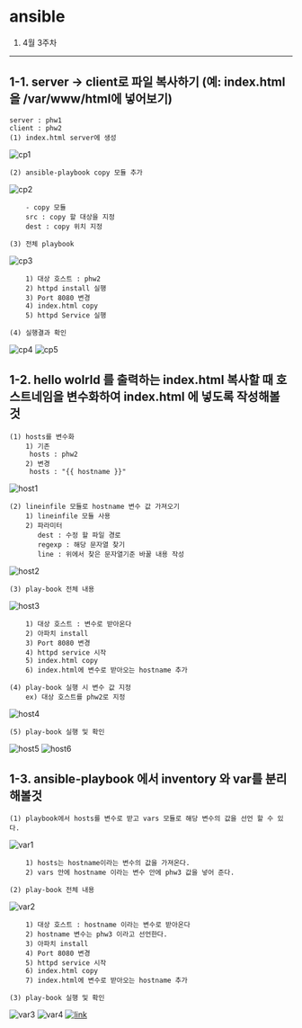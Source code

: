 ansible
===============
1. 4월 3주차
-----------------
1-1. server -> client로 파일 복사하기 (예: index.html을 /var/www/html에 넣어보기)
-----------------------
    server : phw1
    client : phw2
    (1) index.html server에 생성 
![cp1](https://raw.githubusercontent.com/parkzxx080/phw_repo/master/img/apache/cp1.png)

    (2) ansible-playbook copy 모듈 추가
![cp2](https://raw.githubusercontent.com/parkzxx080/phw_repo/master/img/apache/cp2.png)

        - copy 모듈
        src : copy 할 대상을 지정
        dest : copy 위치 지정

    (3) 전체 playbook
![cp3](https://raw.githubusercontent.com/parkzxx080/phw_repo/master/img/apache/cp3.png)

        1) 대상 호스트 : phw2
        2) httpd install 실행
        3) Port 8080 변경
        4) index.html copy
        5) httpd Service 실행
        
    (4) 실행결과 확인
![cp4](https://raw.githubusercontent.com/parkzxx080/phw_repo/master/img/apache/cp4.png)
![cp5](https://raw.githubusercontent.com/parkzxx080/phw_repo/master/img/apache/cp5.png)


1-2. hello wolrld 를 출력하는 index.html 복사할 때 호스트네임을 변수화하여 index.html 에 넣도록 작성해볼 것
----------------------------------------------------------
    (1) hosts를 변수화
        1) 기존
         hosts : phw2
        2) 변경
         hosts : "{{ hostname }}"
![host1](https://raw.githubusercontent.com/parkzxx080/phw_repo/master/img/apache/host1.png)

    (2) lineinfile 모듈로 hostname 변수 값 가져오기
        1) lineinfile 모듈 사용
        2) 파라미터
           dest : 수정 할 파일 경로
           regexp : 해당 문자열 찾기
           line : 위에서 찾은 문자열기준 바꿀 내용 작성
![host2](https://raw.githubusercontent.com/parkzxx080/phw_repo/master/img/apache/host2.png)

    (3) play-book 전체 내용
![host3](https://raw.githubusercontent.com/parkzxx080/phw_repo/master/img/apache/host3.png)

        1) 대상 호스트 : 변수로 받아온다
        2) 아파치 install
        3) Port 8080 변경
        4) httpd service 시작
        5) index.html copy
        6) index.html에 변수로 받아오는 hostname 추가

    (4) play-book 실행 시 변수 값 지정
        ex) 대상 호스트를 phw2로 지정
![host4](https://raw.githubusercontent.com/parkzxx080/phw_repo/master/img/apache/host4.png)

    (5) play-book 실행 및 확인
![host5](https://raw.githubusercontent.com/parkzxx080/phw_repo/master/img/apache/host5.png)
![host6](https://raw.githubusercontent.com/parkzxx080/phw_repo/master/img/apache/host6.png)

1-3. ansible-playbook 에서 inventory 와 var를 분리해볼것
-------------------------------------------------------

    (1) playbook에서 hosts를 변수로 받고 vars 모듈로 해당 변수의 값을 선언 할 수 있다.
![var1](https://raw.githubusercontent.com/parkzxx080/phw_repo/master/img/apache/var1.png)

        1) hosts는 hostname이라는 변수의 값을 가져온다.
        2) vars 안에 hostname 이라는 변수 안에 phw3 값을 넣어 준다.

    (2) play-book 전체 내용
![var2](https://raw.githubusercontent.com/parkzxx080/phw_repo/master/img/apache/var2.png)

        1) 대상 호스트 : hostname 이라는 변수로 받아온다
        2) hostname 변수는 phw3 이라고 선언한다.
        3) 아파치 install
        4) Port 8080 변경
        5) httpd service 시작
        6) index.html copy
        7) index.html에 변수로 받아오는 hostname 추가

    (3) play-book 실행 및 확인
![var3](https://raw.githubusercontent.com/parkzxx080/phw_repo/master/img/apache/var3.png)
![var4](https://raw.githubusercontent.com/parkzxx080/phw_repo/master/img/apache/var4.png)
[![link](https://asciinema.org/a/v1PyZxTB540T9FURDTxvuFm2P.png)](https://asciinema.org/a/v1PyZxTB540T9FURDTxvuFm2P)